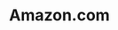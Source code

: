 ---
colors:
- '#FF9900'
facebook: https://www.facebook.com/amazon
git: https://github.com/amzn
images:
- amazon-icon.svg
- amazon-tile.svg
- amazon-ar21.svg
logohandle: amazon
pinterest: https://www.pinterest.com/amazon
sort: amazon
tags:
- ecommerce
title: Amazon.com
twitter: https://x.com/amazon
website: https://www.amazon.com/
wikipedia: https://en.wikipedia.org/wiki/Amazon.com
---